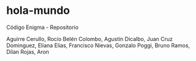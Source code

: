 # hola-mundo
Código Enigma - Repositorio

Aguirre Cerullo, Rocío Belén
Colombo, Agustín
Dicalbo, Juan Cruz
Dominguez, Eliana
Elias, Francisco
Nievas, Gonzalo
Poggi, Bruno
Ramos, Dilan
Rojas, Aron
